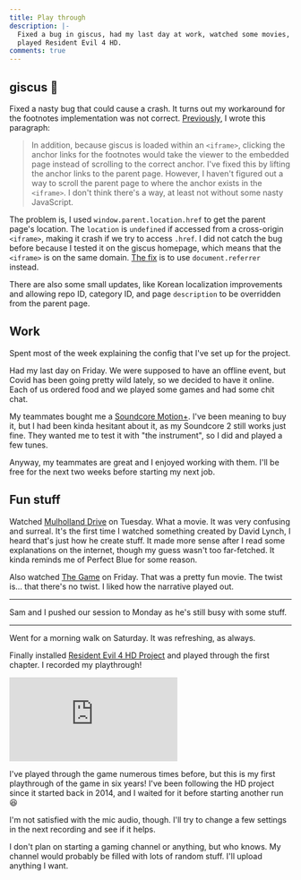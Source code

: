 ```yaml
---
title: Play through
description: |-
  Fixed a bug in giscus, had my last day at work, watched some movies, and
  played Resident Evil 4 HD.
comments: true
---
```


## giscus 💎

Fixed a nasty bug that could cause a crash. It turns out my workaround for the
footnotes implementation was not correct. [Previously][21w40], I wrote this
paragraph:

> In addition, because giscus is loaded within an `<iframe>`, clicking the
> anchor links for the footnotes would take the viewer to the embedded page
> instead of scrolling to the correct anchor. I've fixed this by lifting the
> anchor links to the parent page. However, I haven't figured out a way to
> scroll the parent page to where the anchor exists in the `<iframe>`. I don't
> think there's a way, at least not without some nasty JavaScript.

The problem is, I used `window.parent.location.href` to get the parent page's
location. The `location` is `undefined` if accessed from a cross-origin
`<iframe>`, making it crash if we try to access `.href`. I did not catch the bug
before because I tested it on the giscus homepage, which means that the
`<iframe>` is on the same domain. [The fix][referrer] is to use
`document.referrer` instead.

There are also some small updates, like Korean localization improvements and
allowing repo ID, category ID, and page `description` to be overridden from the
parent page.

## Work

Spent most of the week explaining the config that I've set up for the project.

Had my last day on Friday. We were supposed to have an offline event, but Covid
has been going pretty wild lately, so we decided to have it online. Each of us
ordered food and we played some games and had some chit chat.

My teammates bought me a [Soundcore Motion+][motion-plus]. I've been meaning to
buy it, but I had been kinda hesitant about it, as my Soundcore 2 still works
just fine. They wanted me to test it with "the instrument", so I did and played
a few tunes.

Anyway, my teammates are great and I enjoyed working with them. I'll be free for
the next two weeks before starting my next job.

## Fun stuff

Watched [Mulholland Drive][mulholland-drive] on Tuesday. What a movie. It was
very confusing and surreal. It's the first time I watched something created by
David Lynch, I heard that's just how he create stuff. It made more sense after
I read some explanations on the internet, though my guess wasn't too
far-fetched. It kinda reminds me of Perfect Blue for some reason.

Also watched [The Game][the-game] on Friday. That was a pretty fun movie. The
twist is... that there's no twist. I liked how the narrative played out.

---

Sam and I pushed our session to Monday as he's still busy with some stuff.

---

Went for a morning walk on Saturday. It was refreshing, as always.

Finally installed [Resident Evil 4 HD Project][re4hd] and played through the
first chapter. I recorded my playthrough!

<div style={{
    position: "relative",
    paddingTop: "56.25%",
    marginBottom: "4rem",
  }}>
  <iframe src="https://www.youtube.com/embed/I-xhPDSE6pY" title="YouTube" frameBorder="0" allow="accelerometer; autoplay; clipboard-write; encrypted-media; gyroscope; picture-in-picture" allowFullScreen style={{
      position: "absolute",
      top: 0,
      left: 0,
      width: "100%",
      height: "100%",
    }}></iframe>
</div>

I've played through the game numerous times before, but this is my first
playthrough of the game in six years! I've been following the HD project since
it started back in 2014, and I waited for it before starting another run 😆

I'm not satisfied with the mic audio, though. I'll try to change a few settings
in the next recording and see if it helps.

I don't plan on starting a gaming channel or anything, but who knows. My channel
would probably be filled with lots of random stuff. I'll upload anything I want.

[21w40]: /logs/21w40
[referrer]: https://github.com/giscus/giscus/pull/382
[motion-plus]: https://us.soundcore.com/products/a3116011
[mulholland-drive]: https://en.wikipedia.org/wiki/Mulholland_Drive_(film)
[the-game]: https://en.wikipedia.org/wiki/The_Game_(1997_film)
[re4hd]: https://www.re4hd.com

